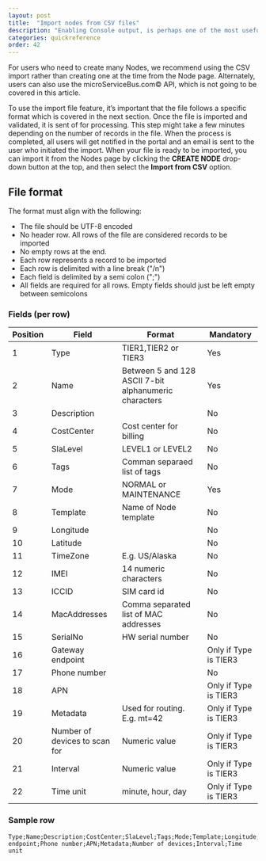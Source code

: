 ```yaml
---
layout: post
title:  "Import nodes from CSV files"
description: "Enabling Console output, is perhaps one of the most useful means to get insight into the processes running on your device. Learn more about how to enable Console output in the portal, and how to control the debug logging from the Node."
categories: quickreference
order: 42
---
```

For users who need to create many Nodes, we recommend using the CSV import rather than creating one at the time from the Node page. Alternately, users can also use the microServiceBus.com© API, which is not going to be covered in this article.

To use the import file feature, it’s important that the file follows a specific format which is covered in the next section. Once the file is imported and validated, it is sent of for processing. This step might take a few minutes depending on the number of records in the file. When the process is completed, all users will get notified in the portal and an email is sent to the user who initiated the import.
When your file is ready to be imported, you can import it from the Nodes page by clicking the **CREATE NODE** drop-down button at the top, and then select the **Import from CSV** option.

## File format
The format must align with the following:

* The file should be UTF-8 encoded
* No header row. All rows of the file are considered records to be imported
* No empty rows at the end.
* Each row represents a record to be imported
* Each row is delimited with a line break ("/n") 
* Each field is delimited by a semi colon (";")
* All fields are required for all rows. Empty fields should just be left empty between semicolons

### Fields (per row)

| Position | Field                         | Format                                                | Mandatory             |
|----------|-------------------------------|-------------------------------------------------------|-----------------------|
| 1        | Type                          | TIER1,TIER2 or TIER3                                  | Yes                   |
| 2        | Name                          | Between 5 and 128 ASCII 7-bit alphanumeric characters | Yes                   |
| 3        | Description                   |                                                       | No                    |
| 4        | CostCenter                    | Cost center for billing                               | No                    |
| 5        | SlaLevel                      | LEVEL1 or LEVEL2                                      | No                    |
| 6        | Tags                          | Comman separaed list of tags                          | No                    |
| 7        | Mode                          | NORMAL or MAINTENANCE                                 | Yes                   |
| 8        | Template                      | Name of Node template                                 | No                    |
| 9        | Longitude                     |                                                       | No                    |
| 10       | Latitude                      |                                                       | No                    |
| 11       | TimeZone                      | E.g. US/Alaska                                        | No                    |
| 12       | IMEI                          | 14 numeric characters                                 | No                    |
| 13       | ICCID                         | SIM card id                                           | No                    |
| 14       | MacAddresses                  | Comma separated list of MAC addresses                 | No                    |
| 15       | SerialNo                      | HW serial number                                      | No                    |
| 16       | Gateway endpoint              |                                                       | Only if Type is TIER3 |
| 17       | Phone number                  |                                                       | No                    |
| 18       | APN                           |                                                       | Only if Type is TIER3 |
| 19       | Metadata                      | Used for routing. E.g. mt=42                          | Only if Type is TIER3 |
| 20       | Number of devices to scan for | Numeric value                                         | Only if Type is TIER3 |
| 21       | Interval                      | Numeric value                                         | Only if Type is TIER3 |
| 22       | Time unit                     | minute, hour, day                                     | Only if Type is TIER3 |


### Sample row
```
Type;Name;Description;CostCenter;SlaLevel;Tags;Mode;Template;Longitude;Latitude;TimeZone;12345678912345;ICCID;MacAddresses;SerialNo;Gateway endpoint;Phone number;APN;Metadata;Number of devices;Interval;Time unit
```